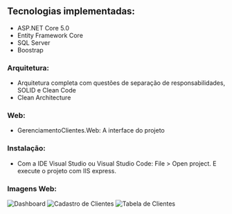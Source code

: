 ## Tecnologias implementadas:

- ASP.NET Core 5.0
- Entity Framework Core
- SQL Server
- Boostrap
 
### Arquitetura:
- Arquitetura completa com questões de separação de responsabilidades, SOLID e Clean Code
- Clean Architecture

### Web:
- GerenciamentoClientes.Web: A interface do projeto

### Instalação:
- Com a IDE Visual Studio ou Visual Studio Code: File > Open project. E execute o projeto com IIS express.

### Imagens Web:
<img src="https://i.imgur.com/jNaAXh7.png" alt="Dashboard"> 

<img src="https://i.imgur.com/Z6oy2yy.png" alt="Cadastro de Clientes"> 

<img src="https://i.imgur.com/cvYC0ye.png" alt="Tabela de Clientes"> 


